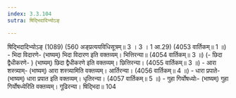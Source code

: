 ```yaml
---
index: 3.3.104
sutra: षिद्भिदादिभ्योऽङ्

---
```

 षिदि्भदादिभ्योऽङ् (1089) (560 अङ्प्रत्ययविधिसूत्रम्॥ 3 । 3 । 1 आ.29) (4053 वार्तिकम्॥ 1 ॥) - भिदा विदारणे- (भाष्यम्) भिदा विदारण इति वक्तव्यम्। भित्तिरन्या॥ (4054 वार्तिकम्॥ 3 ॥) (- छिदा द्वैधीकरणे- ) (भाष्यम्) छिदा द्वैधीकरणे इति वक्तव्यम्। छित्तिरन्या। (4055 वार्तिकम्॥ 3 ॥) - आरा शस्त्र्याम्- (भाष्यम्) आरा शस्त्र्यामिति वक्तव्यम्। आर्तिरन्या। (4056 वार्तिकम्॥ 4 ॥) - धारा प्रपाते- (भाष्यम्) धारा प्रपात इति वक्तव्यम्। धृतिरन्या। (4057 वार्तिकम्॥ 5 ॥) - गुहा गिर्योषध्योः- (भाष्यम्) गुहा गिर्योषध्येरिति वक्तव्यम्। गूढिरन्या। षिदि्भदा॥ 104 